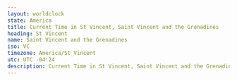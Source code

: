 ```yaml
---
layout: worldclock
state: America
title: Current Time in St Vincent, Saint Vincent and the Grenadines
heading: St Vincent
name: Saint Vincent and the Grenadines
iso: VC
timezone: America/St_Vincent
utc: UTC -04:24
description: Current Time in St Vincent, Saint Vincent and the Grenadines [Live], America. Live update now time in St Vincent, timezone America/St_Vincent, UTC -04:24, Country ISO code & Current Local Time.
---
```


